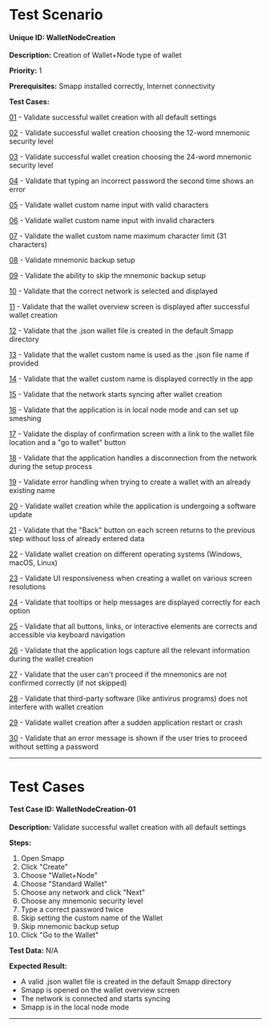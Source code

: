 # Test Scenario

#### Unique ID:  WalletNodeCreation

**Description:** Creation of Wallet+Node type of wallet

**Priority:** 1

**Prerequisites:** Smapp installed correctly, Internet connectivity

**Test Cases:**

[01](#test-case-id-walletnodecreation-01) - Validate successful wallet creation with all default settings

[02](#test-case-id-walletnodecreation-02) - Validate successful wallet creation choosing the 12-word mnemonic security level

[03](#test-case-id-walletnodecreation-03) - Validate successful wallet creation choosing the 24-word mnemonic security level

[04](#test-case-id-walletnodecreation-04) - Validate that typing an incorrect password the second time shows an error

[05](#test-case-id-walletnodecreation-05) - Validate wallet custom name input with valid characters

[06](#test-case-id-walletnodecreation-06) - Validate wallet custom name input with invalid characters

[07](#test-case-id-walletnodecreation-07) - Validate the wallet custom name maximum character limit (31 characters)

[08](#test-case-id-walletnodecreation-08) - Validate mnemonic backup setup

[09](#test-case-id-walletnodecreation-09) - Validate the ability to skip the mnemonic backup setup

[10](#test-case-id-walletnodecreation-10) - Validate that the correct network is selected and displayed

[11](#test-case-id-walletnodecreation-11) - Validate that the wallet overview screen is displayed after successful wallet creation

[12](#test-case-id-walletnodecreation-12) - Validate that the .json wallet file is created in the default Smapp directory

[13](#test-case-id-walletnodecreation-13) - Validate that the wallet custom name is used as the .json file name if provided

[14](#test-case-id-walletnodecreation-14) - Validate that the wallet custom name is displayed correctly in the app

[15](#test-case-id-walletnodecreation-15) - Validate that the network starts syncing after wallet creation

[16](#test-case-id-walletnodecreation-16) - Validate that the application is in local node mode and can set up smeshing

[17](#test-case-id-walletnodecreation-17) - Validate the display of confirmation screen with a link to the wallet file location and a "go to wallet" button

[18](#test-case-id-walletnodecreation-18) - Validate that the application handles a disconnection from the network during the setup process

[19](#test-case-id-walletnodecreation-19) - Validate error handling when trying to create a wallet with an already existing name

[20](#test-case-id-walletnodecreation-20) - Validate wallet creation while the application is undergoing a software update

[21](#test-case-id-walletnodecreation-21) - Validate that the "Back" button on each screen returns to the previous step without loss of already entered data

[22](#test-case-id-walletnodecreation-22) - Validate wallet creation on different operating systems (Windows, macOS, Linux)

[23](#test-case-id-walletnodecreation-23) - Validate UI responsiveness when creating a wallet on various screen resolutions

[24](#test-case-id-walletnodecreation-24) - Validate that tooltips or help messages are displayed correctly for each option

[25](#test-case-id-walletnodecreation-25) - Validate that all buttons, links, or interactive elements are corrects and accessible via keyboard navigation

[26](#test-case-id-walletnodecreation-26) - Validate that the application logs capture all the relevant information during the wallet creation

[27](#test-case-id-walletnodecreation-27) - Validate that the user can't proceed if the mnemonics are not confirmed correctly (if not skipped)

[28](#test-case-id-walletnodecreation-28) - Validate that third-party software (like antivirus programs) does not interfere with wallet creation

[29](#test-case-id-walletnodecreation-29) - Validate wallet creation after a sudden application restart or crash

[30](#test-case-id-walletnodecreation-30) - Validate that an error message is shown if the user tries to proceed without setting a password

---

# Test Cases

#### Test Case ID: WalletNodeCreation-01

**Description:** Validate successful wallet creation with all default settings

**Steps:**

1. Open Smapp
2. Click "Create"
3. Choose "Wallet+Node"
4. Choose "Standard Wallet"
5. Choose any network and click "Next"
6. Choose any mnemonic security level
7. Type a correct password twice
8. Skip setting the custom name of the Wallet
9. Skip mnemonic backup setup
10. Click "Go to the Wallet"

**Test Data:** N/A

**Expected Result:**

* A valid .json wallet file is created in the default Smapp directory
* Smapp is opened on the wallet overview screen
* The network is connected and starts syncing
* Smapp is in the local node mode

---
